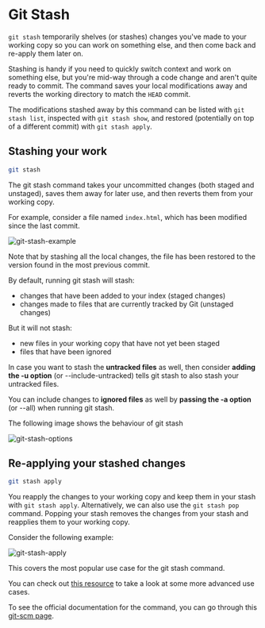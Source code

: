 # Git Stash

`git stash` temporarily shelves (or stashes) changes you've made to your working copy so you can work on something else, and then come back and re-apply them later on.

Stashing is handy if you need to quickly switch context and work on something else, but you're mid-way through a code change and aren't quite ready to commit. The command saves your local modifications away and reverts the working directory to match the `HEAD` commit.

The modifications stashed away by this command can be listed with `git stash list`, inspected with `git stash show`, and restored (potentially on top of a different commit) with `git stash apply`.

<h2> Stashing your work </h2>

```bash
git stash
```

The git stash command takes your uncommitted changes (both staged and unstaged), saves them away for later use, and then reverts them from your working copy.

For example, consider a file named `index.html`, which has been modified since the last commit.

![git-stash-example](https://user-images.githubusercontent.com/42696800/136789285-ca33c54c-7f58-465a-a6c8-49d2d541a422.png)

Note that by stashing all the local changes, the file has been restored to the version found in the most previous commit.

By default, running git stash will stash:

-   changes that have been added to your index (staged changes)
-   changes made to files that are currently tracked by Git (unstaged changes)

But it will not stash:

-   new files in your working copy that have not yet been staged
-   files that have been ignored

In case you want to stash the **untracked files** as well, then consider **adding the -u option** (or --include-untracked) tells git stash to also stash your untracked files.

You can include changes to **ignored files** as well by **passing the -a option** (or --all) when running git stash.

The following image shows the behaviour of git stash

![git-stash-options](https://user-images.githubusercontent.com/42696800/136792711-c0fabb73-8083-4c8a-b66d-1689037b5e3c.png)

<h2>Re-applying your stashed changes</h2>

```bash
git stash apply
```

You reapply the changes to your working copy and keep them in your stash with `git stash apply`. Alternatively, we can also use the `git stash pop` command. Popping your stash removes the changes from your stash and reapplies them to your working copy.

Consider the following example:

![git-stash-apply](https://user-images.githubusercontent.com/42696800/136791882-c43f5805-354c-47f1-8866-959d519a932e.png)

This covers the most popular use case for the git stash command.

You can check out [this resource](https://www.atlassian.com/git/tutorials/saving-changes/git-stash) to take a look at some more advanced use cases.

To see the official documentation for the command, you can go through this [git-scm page](https://git-scm.com/docs/git-stash).
